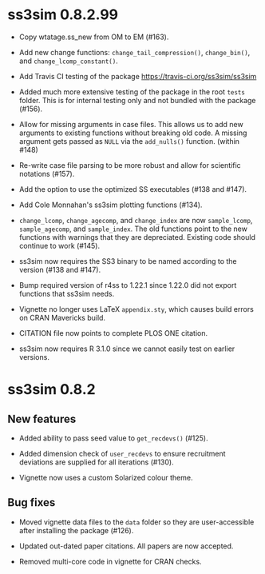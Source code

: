 # ss3sim 0.8.2.99

* Copy wtatage.ss_new from OM to EM (#163).

* Add new change functions: `change_tail_compression()`, `change_bin()`, and
  `change_lcomp_constant()`.

* Add Travis CI testing of the package https://travis-ci.org/ss3sim/ss3sim

* Added much more extensive testing of the package in the root `tests` folder. 
  This is for internal testing only and not bundled with the package (#156).

* Allow for missing arguments in case files. This allows us to add new
  arguments to existing functions without breaking old code. A missing 
  argument gets passed as `NULL` via the `add_nulls()` function. (within #148)

* Re-write case file parsing to be more robust and allow for scientific
  notations (#157).

* Add the option to use the optimized SS executables (#138 and #147).

* Add Cole Monnahan's ss3sim plotting functions (#134).

* `change_lcomp`, `change_agecomp`, and `change_index` are now `sample_lcomp`,
  `sample_agecomp`, and `sample_index`. The old functions point to the new
  functions with warnings that they are depreciated. Existing code should
  continue to work (#145).

* ss3sim now requires the SS3 binary to be named according to the version (#138
  and #147).

* Bump required version of r4ss to 1.22.1 since 1.22.0 did not export functions
  that ss3sim needs.

* Vignette no longer uses LaTeX `appendix.sty`, which causes build errors on 
  CRAN Mavericks build.

* CITATION file now points to complete PLOS ONE citation.

* ss3sim now requires R 3.1.0 since we cannot easily test on earlier versions.

# ss3sim 0.8.2

## New features

* Added ability to pass seed value to `get_recdevs()` (#125).

* Added dimension check of `user_recdevs` to ensure recruitment deviations are
  supplied for all iterations (#130).

* Vignette now uses a custom Solarized colour theme.

## Bug fixes

* Moved vignette data files to the `data` folder so they are user-accessible
  after installing the package (#126).

* Updated out-dated paper citations. All papers are now accepted.

* Removed multi-core code in vignette for CRAN checks.
